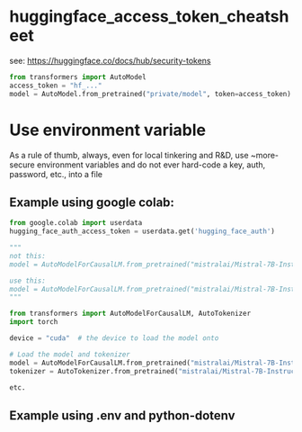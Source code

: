 # huggingface_access_token_cheatsheet

see: 
https://huggingface.co/docs/hub/security-tokens

```python
from transformers import AutoModel
access_token = "hf_..."
model = AutoModel.from_pretrained("private/model", token=access_token)
```

# Use environment variable
As a rule of thumb, always, even for local tinkering and R&D, use ~more-secure environment variables
and do not ever hard-code a key, auth, password, etc., into a file

## Example using google colab:
```python
from google.colab import userdata
hugging_face_auth_access_token = userdata.get('hugging_face_auth')

"""
not this:
model = AutoModelForCausalLM.from_pretrained("mistralai/Mistral-7B-Instruct-v0.2")

use this:
model = AutoModelForCausalLM.from_pretrained("mistralai/Mistral-7B-Instruct-v0.2", token=hugging_face_auth_access_token)
"""

from transformers import AutoModelForCausalLM, AutoTokenizer
import torch

device = "cuda"  # the device to load the model onto

# Load the model and tokenizer
model = AutoModelForCausalLM.from_pretrained("mistralai/Mistral-7B-Instruct-v0.2", token=hugging_face_auth_access_token)
tokenizer = AutoTokenizer.from_pretrained("mistralai/Mistral-7B-Instruct-v0.2")

etc.
```


## Example using .env and python-dotenv

